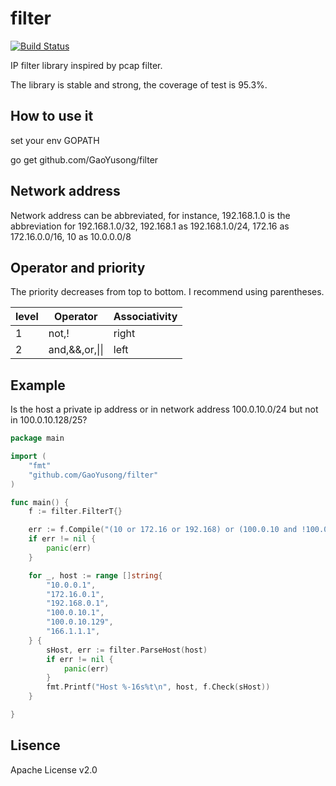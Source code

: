 filter
======
[![Build Status](https://travis-ci.org/GaoYusong/filter.svg?branch=master)](https://travis-ci.org/GaoYusong/filter)

IP filter library inspired by pcap filter.

The library is stable and strong, the coverage of test is 95.3%.

## How to use it

set your env GOPATH

go get github.com/GaoYusong/filter

## Network address

Network address can be abbreviated, for instance, 192.168.1.0 is the abbreviation for 192.168.1.0/32, 192.168.1 as 192.168.1.0/24, 172.16 as 172.16.0.0/16, 10 as 10.0.0.0/8

## Operator and priority

The priority decreases from top to bottom.
I recommend using parentheses.

level|Operator     | Associativity
-----|-------------|-------------------
1    |not,!          | right
2    |and,&&,or,&#124;&#124; | left

## Example

Is the host a private ip address or in network address 100.0.10.0/24 but not in 100.0.10.128/25?

```Go
package main

import (
	"fmt"
	"github.com/GaoYusong/filter"
)

func main() {
	f := filter.FilterT{}

	err := f.Compile("(10 or 172.16 or 192.168) or (100.0.10 and !100.0.10.128/25)")
	if err != nil {
		panic(err)
	}

	for _, host := range []string{
		"10.0.0.1",
		"172.16.0.1",
		"192.168.0.1",
		"100.0.10.1",
		"100.0.10.129",
		"166.1.1.1",
	} {
		sHost, err := filter.ParseHost(host)
		if err != nil {
			panic(err)
		}
		fmt.Printf("Host %-16s%t\n", host, f.Check(sHost))
	}

}

```

## Lisence
Apache License v2.0

  

